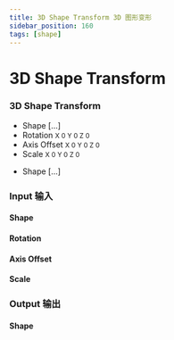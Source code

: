```yaml
---
title: 3D Shape Transform 3D 图形变形
sidebar_position: 160
tags: [shape]
---
```


# 3D Shape Transform

<div className="patch-container">
    <div className="patch processor">
        <h3>3D Shape Transform</h3>
        <ul className="inputs">
            <li>Shape <span>[...]</span></li>
            <li>Rotation <small> X <span>0</span> Y <span>0</span> Z <span>0</span></small></li>
            <li>Axis Offset <small> X <span>0</span> Y <span>0</span> Z <span>0</span></small></li>
            <li>Scale <small> X <span>0</span> Y <span>0</span> Z <span>0</span></small></li>
        </ul>
        <ul className="outputs">
            <li>Shape <span>[...]</span></li>
        </ul>
    </div>
</div>

<div className="port-descriptions">
<div className="inputs">

### Input 输入

#### Shape

#### Rotation

#### Axis Offset

#### Scale


</div>
<div className="outputs">

### Output 输出

#### Shape


</div>
</div>